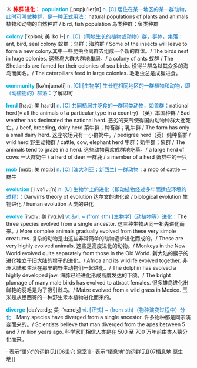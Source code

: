☀ <font color="red">**种群 进化：**</font>
<font color="sky blue">**population**</font> [͵pɒpju'leɪʃn] 
<font color="#0070c0">n. [C] 居住在某一地区的某一群动物，此时可叫做种群，是一种正式用法：</font>natural populations of plants and animals 植物和动物的自然种群 / bird, fish population 鸟类种群；鱼类种群
          
<font color="sky blue">**colony**</font> [ˈkɒləni; 美 ˈkɑ:l-]
<font color="#0070c0">n. [C]（同地生长的植物或动物）群，群体，集落：</font>ant, bird, seal colony 蚁群；鸟群；海豹群 / Some of the insects will leave to form a new colony.其中一些昆虫会离群去组成一个新的群体。/ The birds nest in huge colonies. 这些鸟大群大群地巢居。/ a colony of ants 蚁群 / The Shetlands are famed for their colonies of sea birds. 设得兰群岛以其众多的海鸟而闻名。/ The caterpillars feed in large colonies. 毛毛虫总是成群进食。
 
<font color="sky blue">**community**</font> [kəˈmju:nəti]
<font color="#0070c0">n. [C] [生物学] 生长在相同地区的一群植物和动物，即（动植物的）群落：</font>了解即可

<font color="sky blue">**herd**</font> [hɜ:d; 美 hɜ:rd]
<font color="#0070c0">n. [C] 共同栖居并吃食的一群同类动物，如兽群：</font>national herd(= all the animals of a particular type in a country) （英）本国种群 / Bad weather has decimated the national herd. 恶劣的天气使得国内动物种群大批死亡。/ beef, breeding, dairy herd 菜牛群；种畜群；乳牛群 / The farm has only a small dairy herd. 这座农场只有一小群奶牛。/ pedigree herd（英）纯种畜群 / wild herd 野生动物群 / cattle, cow, elephant herd 牛群；奶牛群；象群 / The animals tend to graze in a herd. 这些动物喜欢成群地吃草。/ a large herd of cows 一大群奶牛 / a herd of deer 一群鹿 / a member of a herd 畜群中的一只

<font color="sky blue">**mob**</font> [mɒb; 美 mɑ:b]
<font color="#0070c0">n. [C] [澳大利亚；新西兰] 一群动物：</font>a mob of cattle 一群牛

<font color="sky blue">**evolution**</font> [͵i:və'lu:ʃn] 
<font color="#0070c0">n. [U] 生物学上的进化（即动植物经过多年而适应环境的过程）：</font>Darwin’s theory of evolution 达尔文的进化论 / biological evolution 生物进化 / human evolution 人类的进化
           
<font color="sky blue">**evolve**</font> [iˈvɒlv; 美 iˈvɑ:lv]
<font color="#0070c0">vt.&vi. ~ (from sth) [生物学]（动植物等）进化：</font>The three species evolved from a single ancestor. 这三种生物从同一祖先进化而来。/ More complex animals gradually evolved from these very simple creatures. 复杂的动物是由这些非常简单的动物逐步进化而成的。/ These are very highly evolved animals. 这些是高度进化的动物。/ Monkeys in the New World evolved quite separately from those in the Old World. 新大陆的猴子的进化独立于旧大陆的猴子的进化。/ Africa and its wildlife evolved together. 非洲大陆和生活在那里的野生动物们一起进化。/ The dolphin has evolved a highly developed jaw. 海豚已经进化形成高度发达的下颌。/ The bright plumage of many male birds has evolved to attract females. 很多雄鸟进化出鲜艳的羽毛是为了吸引雌鸟。/ Maize evolved from a wild grass in Mexico. 玉米是从墨西哥的一种野生禾本植物进化而来的。
           
<font color="sky blue">**diverge**</font> [daɪˈvɜ:dʒ; 美 -ˈvɜ:rdʒ] 
<font color="#0070c0">vi. [正式] ~ (from sth)（物种演变过程中）分化：</font>Many species have diverged from a single ancestor. 许多物种都是同宗演变而来的。/ Scientists believe that man diverged from the apes between 5 and 7 million years ago. 科学家们相信人类是在 500 至 700 万年前由类人猿分化而来。

· 表示“巢穴”的词群见[[06巢穴 窝室]]
· 表示“栖息地”的词群见[[07栖息地 原生地]]
